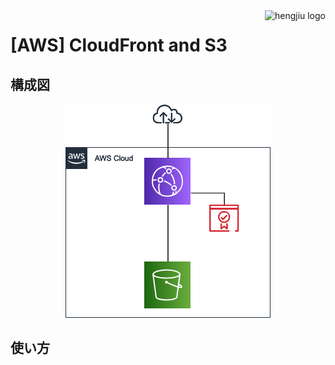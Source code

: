 <a href="https://www.hengjiu.jp">
    <img src="https://www.hengjiu.jp/img/retina/header_logo@2x.jpg" alt="hengjiu logo" title="hengjiu" align="right" height="50" />
</a>

# [AWS] CloudFront and S3

## 構成図
<div align="center">
<img src="./img/architecture.png" alt="属性" title="architecture">
</div>


## 使い方
